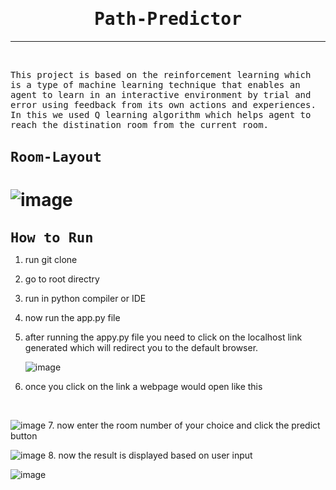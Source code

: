 <h1 align="center" style="font-family: monospace;font-size: 200%" >Path-Predictor</h1>
<hr/>
<br/>
<p style="font-family: monospace">This project is based on the reinforcement learning which is a type of machine learning technique that enables an agent to learn in an interactive environment by trial and error using feedback from its own actions and experiences.
In this we used Q learning algorithm which helps agent to reach the distination room from the current room.</p>

<h1 style="font-family: monospace;font-size: 22px">Room-Layout</h1>

# ![image](https://user-images.githubusercontent.com/42388388/118405504-d2ec0e80-b695-11eb-8226-fcf3ce3e62ed.png)


<h1 style="font-family: monospace;font-size: 22px">How to Run</h1>

1. run git clone <url of project>
2. go to root directry 
3. run in python compiler or IDE
4. now run the app.py file 
5. after running the appy.py file you need to click on the localhost link generated which will redirect you to the default browser.
   <br/>
   
   
   ![image](https://user-images.githubusercontent.com/42388388/118406006-1fd0e480-b698-11eb-9a31-366a23245197.png)
6. once you click on the link a webpage would open like this 
<br/>
   
   
   ![image](https://user-images.githubusercontent.com/42388388/118406868-81df1900-b69b-11eb-8f2f-6e3ee5821021.png)
7. now enter the room number of your choice and click the predict button 
<br/>

   
   ![image](https://user-images.githubusercontent.com/42388388/118406850-66740e00-b69b-11eb-835a-91e02e85d549.png)
8. now the result is displayed based on user input 
<br/>
   

   ![image](https://user-images.githubusercontent.com/42388388/118406971-092c8c80-b69c-11eb-914c-16827250b5eb.png)





 
